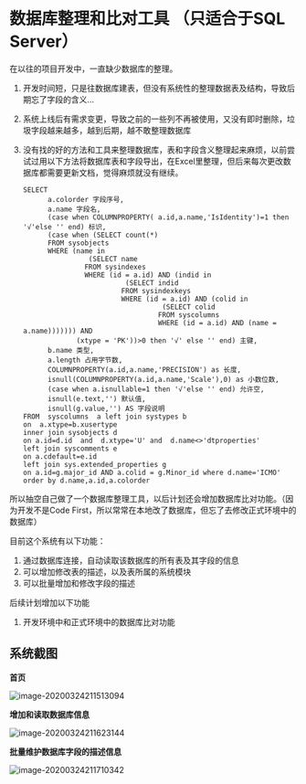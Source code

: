 # 数据库整理和比对工具 （只适合于SQL Server）
在以往的项目开发中，一直缺少数据库的整理。

1. 开发时间短，只是往数据库建表，但没有系统性的整理数据表及结构，导致后期忘了字段的含义...

2. 系统上线后有需求变更，导致之前的一些列不再被使用，又没有即时删除，垃圾字段越来越多，越到后期，越不敢整理数据库

3. 没有找的好的方法和工具来整理数据库，表和字段含义整理起来麻烦，以前尝试过用以下方法将数据库表和字段导出，在Excel里整理，但后来每次更改数据库都需要更新文档，觉得麻烦就没有继续。

   ```
   SELECT
         a.colorder 字段序号,
         a.name 字段名,
         (case when COLUMNPROPERTY( a.id,a.name,'IsIdentity')=1 then '√'else '' end) 标识,
         (case when (SELECT count(*)
         FROM sysobjects
         WHERE (name in
                   (SELECT name
                  FROM sysindexes
                  WHERE (id = a.id) AND (indid in
                            (SELECT indid
                           FROM sysindexkeys
                           WHERE (id = a.id) AND (colid in
                                     (SELECT colid
                                    FROM syscolumns
                                    WHERE (id = a.id) AND (name = a.name))))))) AND
                (xtype = 'PK'))>0 then '√' else '' end) 主键,
         b.name 类型,
         a.length 占用字节数,
         COLUMNPROPERTY(a.id,a.name,'PRECISION') as 长度,
         isnull(COLUMNPROPERTY(a.id,a.name,'Scale'),0) as 小数位数,
         (case when a.isnullable=1 then '√'else '' end) 允许空,
         isnull(e.text,'') 默认值,
         isnull(g.value,'') AS 字段说明
   FROM  syscolumns  a left join systypes b
   on  a.xtype=b.xusertype
   inner join sysobjects d
   on a.id=d.id  and  d.xtype='U' and  d.name<>'dtproperties'
   left join syscomments e
   on a.cdefault=e.id
   left join sys.extended_properties g
   on a.id=g.major_id AND a.colid = g.Minor_id where d.name='ICMO'
   order by d.name,a.id,a.colorder
   ```

所以抽空自己做了一个数据库整理工具，以后计划还会增加数据库比对功能。（因为开发不是Code First，所以常常在本地改了数据库，但忘了去修改正式环境中的数据库）

目前这个系统有以下功能：

1. 通过数据库连接，自动读取该数据库的所有表及其字段的信息
2. 可以增加修改表的描述，以及表所属的系统模块
3. 可以批量增加和修改字段的描述

后续计划增加以下功能

1. 开发环境中和正式环境中的数据库比对功能

## 系统截图

**首页**

![image-20200324211513094](http://images.niki.life/image-20200324211513094.png)

**增加和读取数据库信息**

![image-20200324211623144](http://images.niki.life/image-20200324211623144.png)

**批量维护数据库字段的描述信息**

![image-20200324211710342](http://images.niki.life/image-20200324211710342.png)
